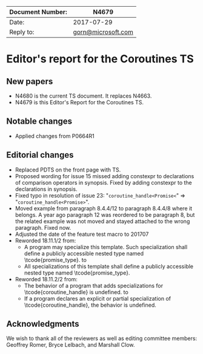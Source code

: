 | Document Number: | N4679                                           |
| -----------------|-------------------------------------------------|
| Date:            | 2017-07-29                                      |
| Reply to:        | gorn@microsoft.com                              |


Editor's report for the Coroutines TS
===================================

## New papers

- N4680 is the current TS document. It replaces N4663.
- N4679 is this Editor's Report for the Coroutines TS.

## Notable changes

- Applied changes from P0664R1

## Editorial changes

- Replaced PDTS on the front page with TS.
- Proposed wording for issue 15 missed adding constexpr to declarations of comparison operators in synopsis. Fixed by adding constexpr to the declarations in synopsis.
- Fixed typo in resolution of issue 23: "`coroutine_handle<Promise<`" => "`coroutine_handle<Promise>`". 
- Moved example from paragraph 8.4.4/12 to paragraph 8.4.4/8 where it belongs. A year ago paragraph 12 was reordered to be paragraph 8, but the related example was not moved and stayed attached to the wrong paragraph. Fixed now. 
- Adjusted the date of the feature test macro to 201707
- Reworded 18.11.1/2 from:
  - A program may specialize this template. Such specialization shall define a publicly accessible nested type named \tcode{promise_type}.
  to
  - All specializations of this template shall define a publicly accessible nested type named \tcode{promise_type}.
- Reworded 18.11.2/2 from:
  - The behavior of a program that adds specializations for \tcode{coroutine_handle} is undefined.
  to
  - If a program declares an explicit or partial specialization of \tcode{coroutine_handle}, the behavior is undefined.

## Acknowledgments

We wish to thank all of the reviewers as well as editing committee members: Geoffrey Romer, Bryce Lelbach, and Marshall Clow.

